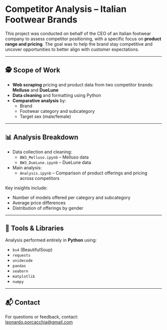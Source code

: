 # Competitor Analysis – Italian Footwear Brands

This project was conducted on behalf of the CEO of an Italian footwear company to assess competitor positioning, with a specific focus on **product range and pricing**. The goal was to help the brand stay competitive and uncover opportunities to better align with customer expectations.

---

## 🕵️ Scope of Work

- **Web scraping** pricing and product data from two competitor brands: **Melluso** and **DueLune**
- **Data cleaning** and formatting using Python
- **Comparative analysis** by:
  - Brand
  - Footwear category and subcategory
  - Target sex (male/female)

---

## 📊 Analysis Breakdown

- Data collection and cleaning:
  - `BW3_Melluso.ipynb` – Melluso data
  - `BW3_DueLune.ipynb` – DueLune data
- Main analysis:
  - `Analysis.ipynb` – Comparison of product offerings and pricing across competitors

Key insights include:
- Number of models offered per category and subcategory
- Average price differences
- Distribution of offerings by gender

---

## 🧰 Tools & Libraries

Analysis performed entirely in **Python** using:
- `bs4` (BeautifulSoup)
- `requests`
- `unidecode`
- `pandas`
- `seaborn`
- `matplotlib`
- `numpy`

---

## 📬 Contact

For questions or feedback, contact:  
[leonardo.porcacchia@gmail.com](mailto:leonardo.porcacchia@gmail.com)

